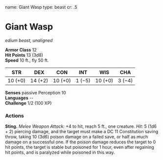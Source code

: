 name: Giant Wasp
type: beast
cr: .5

# Giant Wasp 
_edium beast, unaligned_

**Armor Class** 12    
**Hit Points** 13 (3d8)    
**Speed** 10 ft., fly 50 ft. 

| STR     | DEX     | CON     | INT     | WIS     | CHA     |
|---------|---------|---------|---------|---------|---------|
| 10 (+0) | 14 (+2) | 10 (+0) | 1 (−5)  | 10 (+0) | 3 (−4)  |  

**Senses** passive Perception 10    
**Languages** --    
**Challenge** 1/2 (100 XP) 

### Actions 
**Sting.** _Melee Weapon Attack:_ +4 to hit, reach 5 ft., one creature. _Hit:_ 5 (1d6 + 2) piercing damage, and the target must make a DC 11 Constitution saving throw, taking 10 (3d6) poison damage on a failed save, or half as much damage on a successful one. If the poison damage reduces the target to 0 hit points, the target is stable but poisoned for 1 hour, even after regaining hit points, and is paralyzed while poisoned in this way. 